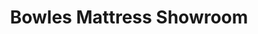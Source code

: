 ---
title: "Bowles Mattress Showroom"
url: /jeffersonville/bowles-mattress-showroom/
shop: Betten
---